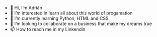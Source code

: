 - 👋 Hi, I’m Adrián
- 👀 I’m interested in learn all about this world of progamation
- 🌱 I’m currently learning Python, HTML and CSS
- 💞️ I’m looking to collaborate on a business that make my dreams true
- 📫 How to reach me in my Linkendin

<!---
Adriidep/Adriidep is a ✨ special ✨ repository because its `README.md` (this file) appears on your GitHub profile.
You can click the Preview link to take a look at your changes.
--->
